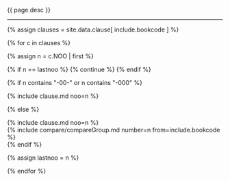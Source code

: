 {{ page.desc }}

***

{% assign clauses = site.data.clause[ include.bookcode ] %}

{% for c in clauses %}

{% assign n = c.NOO | first %}

{% if n == lastnoo %}
{% continue %}
{% endif %}


{% if n contains "-00-" or n contains "-000" %}
<!-- if Title -->
{% include clause.md noo=n %}

{% else %}
<!-- if Clause -->
<div id="SRC-{{number}}" class="compare-set">

<div class="compare-source" markdown="1">
{% include clause.md noo=n %}
</div>

<div class="compare-targets" markdown="1">
{% include compare/compareGroup.md number=n from=include.bookcode %}
</div>
</div>
{% endif %}

{% assign lastnoo = n %}

{% endfor %}
